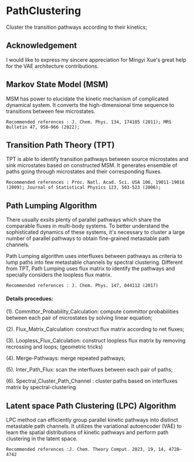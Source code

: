 PathClustering
==========
Cluster the transition pathways according to their kinetics;

## Acknowledgement
I would like to express my sincere appreciation for Mingyi Xue's great help for the VAE architecture contributions.

## Markov State Model (MSM) 
MSM has power to elucidate the kinetic mechanism of complicated dynamical system.
It converts the high-dimensional time sequence to transitions between few microstates.

```console
Recommended references : J. Chem. Phys. 134, 174105 (2011); MRS Bulletin 47, 958–966 (2022);
```
## Transition Path Theory (TPT) 
TPT is able to identify transition pathways between source microstates and sink microstates based on constructed MSM.
It generates ensemble of paths going through microstates and their corresponding fluxes.
```console
Recommended references : Proc. Natl. Acad. Sci. USA 106, 19011-19016 (2009); Journal of Statistical Physics 123, 503-523 (2006);
```

## Path Lumping Algorithm
There usually exsits plenty of parallel pathways which share the comparable fluxes in multi-body systems. To better understand the sophisticated dynamics of these systems, it's necessary to cluster a large number of parallel pathways to obtain fine-grained metastable path channels. 

Path Lumping algorithm uses interfluxes between pathways as criteria to lump paths into few metastable channels by spectral clustering. Different from TPT, Path Lumping uses flux matrix to identify the pathways and specially considers the loopless flux matrix.
```console
Recommended references : J. Chem. Phys. 147, 044112 (2017)
```
#### Details procedues:
(1). Committor_Probability_Calculation: compute committor probabilities between each pair of microstates by solving linear equation;

(2). Flux_Matrix_Calculation: construct flux matrix according to net fluxes;

(3). Loopless_Flux_Calculation: construct loopless flux matrix by removing recrossing and loops; (geometric tricks)

(4). Merge-Pathways: merge repeated pathways;

(5). Inter_Path_Flux: scan the interfluxes between each pair of paths;

(6). Spectral_Cluster_Path_Channel : cluster paths based on interfluxes matrix by spectral-clustering

## Latent space Path Clustering (LPC) Algorithm
LPC method can efficiently group parallel kinetic pathways into distinct metastable path channels. It utilizes the variational autoencoder (VAE) to learn the spatial distributions of kinetic pathways and perform path clustering in the latent space. 
```console
Recommended references :J. Chem. Theory Comput. 2023, 19, 14, 4728–4742
```
